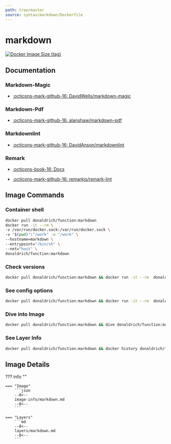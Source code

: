 ```yaml
---
path: tree/master
source: syntax/markdown/Dockerfile
---
```


# markdown

[![Docker Image Size (tag)](https://img.shields.io/docker/image-size/donaldrich/function/markdown?color=blue&label=donaldrich/function:markdown&logo=docker&style=flat-square)](https://hub.docker.com/r/donaldrich/function/markdown)

## Documentation

### Markdown-Magic

- [:octicons-mark-github-16: DavidWells/markdown-magic](https://github.com/DavidWells/markdown-magic)

### Markdown-Pdf

- [:octicons-mark-github-16: alanshaw/markdown-pdf](https://github.com/alanshaw/markdown-pdf)

### Markdownlint

- [:octicons-mark-github-16: DavidAnson/markdownlint](https://github.com/DavidAnson/markdownlint)

### Remark

- [:octicons-book-16: Docs](https://remark.js.org)

- [:octicons-mark-github-16: remarkjs/remark-lint](https://github.com/remarkjs/remark-lint)

## Image Commands

### Container shell

```sh
docker pull donaldrich/function:markdown
docker run -it --rm \
-v /var/run/docker.sock:/var/run/docker.sock \
-v "$(pwd)":"/work" -w "/work" \
--hostname=markdown \
--entrypoint="/bin/sh" \
--net="host" \
donaldrich/function:markdown
```

### Check versions

```sh
docker pull donaldrich/function:markdown && docker run -it --rm  donaldrich/function:markdown validate
```

### See config options

```sh
docker pull donaldrich/function:markdown && docker run -it --rm  donaldrich/function:markdown help
```

### Dive into Image

```sh
docker pull donaldrich/function:markdown && dive donaldrich/function:markdown
```

### See Layer Info

```sh
docker pull donaldrich/function:markdown && docker history donaldrich/function:markdown
```

## Image Details

??? info ""

    === "Image"
        ```json
        --8<--
        image-info/markdown.md
        --8<--
        ```

    === "Layers"
        ```md
        --8<--
        layers/markdown.md
        --8<--
        ```
